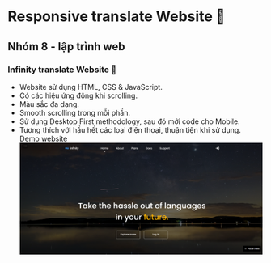 # Responsive translate Website 🎃
## Nhóm 8 - lập trình web
### Infinity translate Website 🎃

- Website sử dụng  HTML, CSS & JavaScript.
- Có các hiệu ứng động khi scrolling.
- Màu sắc đa dạng.
- Smooth scrolling trong mỗi phần.
- Sử dụng Desktop First methodology, sau đó mới code cho Mobile.
- Tương thích với hầu hết các loại điện thoại, thuận tiện khi sử dụng.
[Demo website](https://astrazent.github.io/front-end/)
![Infinity](/assets/img/preview.png)
